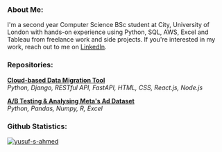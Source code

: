 <h3 align="left">About Me:</h3>

I'm a second year Computer Science BSc student at City, University of London with hands-on experience using Python, SQL, AWS, Excel and Tableau from freelance work and side projects. If you're interested in my work, reach out to me on [LinkedIn](https://www.linkedin.com/in/yusuf-s-ahmed).

<h3 align="left">Repositories:</h3>

[**Cloud-based Data Migration Tool**](https://github.com/yusuf-s-ahmed/Cloud-Data-Migration-Tool)  
*Python, Django, RESTful API, FastAPI, HTML, CSS, React.js, Node.js*  


[**A/B Testing & Analysing Meta's Ad Dataset**](https://github.com/yusuf-ahmed-5/Meta-Dataset-Analysis)  
*Python, Pandas, Numpy, R, Excel*  





<h3 align="left">Github Statistics:</h3>

<p align="left"> 
  <a href="https://github.com/ryo-ma/github-profile-trophy">
    <img src="https://github-profile-trophy.vercel.app/?username=yusuf-s-ahmed&theme=flat&column=2&title=Commits,Repositories" alt="yusuf-s-ahmed" />
  </a> 
</p>


